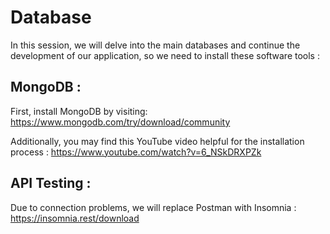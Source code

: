 # Database
In this session, we will delve into the main databases and continue the development of our application, so we need to install these software tools :

## MongoDB : 

First, install MongoDB by visiting: https://www.mongodb.com/try/download/community

Additionally, you may find this YouTube video helpful for the installation process : 
https://www.youtube.com/watch?v=6_NSkDRXPZk

## API Testing :
Due to connection problems, we will replace Postman with Insomnia : https://insomnia.rest/download




